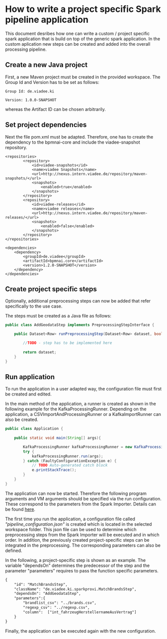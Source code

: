# How to write a project specific Spark pipeline application

This document desribes how one can write a custom / project specific spark application that is build on top of the generic spark application. In the custom aplication new steps can be created and added into the overall processing pipeline.

## Create a new Java project

First, a new Maven project must be created in the provided workspace. The Group Id and Version has to be set as follows:

`Group Id: de.viadee.ki`

`Version: 1.0.0-SNAPSHOT`

whereas the Artifact ID can be chosen arbitrarily.

## Set project dependencies

Next the file pom.xml must be adapted. Therefore, one has to create the dependency to the bpmnai-core and include the viadee-snapshot repository.

    <repositories>
            <repository>
                <id>viadee-snapshots</id>
                <name>viadee Snapshots</name>
                <url>http://nexus.intern.viadee.de/repository/maven-snapshots/</url>
                <snapshots>
                    <enabled>true</enabled>
                </snapshots>
            </repository>
            <repository>
                <id>viadee-releases</id>
                <name>viadee releases</name>
                <url>http://nexus.intern.viadee.de/repository/maven-releases/</url>
                <snapshots>
                    <enabled>false</enabled>
                </snapshots>
            </repository>
    </repositories>
```
<dependencies>
    <dependency>
        <groupId>de.viadee</groupId>
        <artifactId>bpmnai.core</artifactId>
        <version>1.2.0-SNAPSHOT</version>
    </dependency>
</dependencies>
```

## Create project specific steps

Optionally, additional preprocessing steps can now be added that refer specifically to the use case.

The steps must be created as a Java file as follows:


```java
public class AddGeodataStep implements PreprocessingStepInterface {

    public Dataset<Row> runPreprocessingStep(Dataset<Row> dataset, boolean 		writeStepResultIntoFile, String dataLevel, Map<String,Object> parameters) {	

        //TODO - step has to be implemented here
        
    	return dataset;
	}
}
```

## Run application

To run the application in a user adapted way, the configuration file must first be created and edited.

In the main method of the application, a runner is created as shown in the following example for the KafkaProcessingRunner. Depending on the application, a CSVImportAndProcessingRunner or a KafkaImportRunner can also be created. 

```java
public class Application {
    
    public static void main(String[] args){

        KafkaProcessingRunner kafkaProcessingRunner = new KafkaProcessingRunner();
        try {
            kafkaProcessingRunner.run(args);
        } catch (FaultyConfigurationException e) {
            // TODO Auto-generated catch block
            e.printStackTrace();
        }
    }
}
```

The application can now be started. Therefore the following program arguments and VM arguments should be specified via the run configuration. These correspond to the parameters from the Spark Importer. Details can be found [here](./README.MD).


The first time you run the application, a configuration file called *"pipeline_configuration.json"* is created which is located in the selected workspace folder. This json file can be used to determine which preprocessing steps from the Spark Importer will be executed and in which order. In addition, the previously created project-specific steps can be integrated in the preprocessing. The corresponding parameters can also be defined.

In the following, a project-specific step is shown as an example. The variable "dependsOn" determines the predecessor of the step and the parameter "parameters" requires to pass the function specific parameters.

```xml
{
    "id": "MatchBrandsStep",
    "className": "de.viadee.ki.sparkprovi.MatchBrandsStep",
    "dependsOn": "AddGeodataStep",
    "parameters":{
        "brandlist_csv": "../brands.csv",
        "regexp_csv": "../regexp.csv",
        "column":  ["int_fahrzeugHerstellernameAusVertrag"]
    }
}
```
Finally, the application can be executed again with the new configuration.